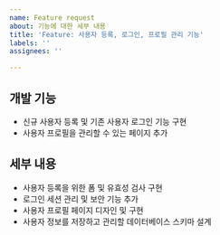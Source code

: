 ```yaml
---
name: Feature request
about: 기능에 대한 세부 내용
title: 'Feature: 사용자 등록, 로그인, 프로필 관리 기능'
labels: ''
assignees: ''

---
```


## 개발 기능

- 신규 사용자 등록 및 기존 사용자 로그인 기능 구현
- 사용자 프로필을 관리할 수 있는 페이지 추가

## 세부 내용

- 사용자 등록을 위한 폼 및 유효성 검사 구현
- 로그인 세션 관리 및 보안 기능 추가
- 사용자 프로필 페이지 디자인 및 구현
- 사용자 정보를 저장하고 관리할 데이터베이스 스키마 설계
